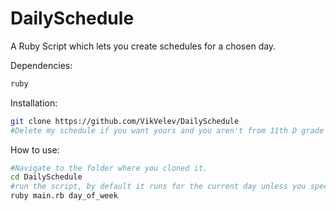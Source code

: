 # DailySchedule
A Ruby Script which lets you create schedules for a chosen day.

Dependencies:
```bash
ruby
```

Installation:
```bash
git clone https://github.com/VikVelev/DailySchedule
#Delete my schedule if you want yours and you aren't from 11th D grade High School of Maths Varna
```

How to use:
```bash
#Navigate to the folder where you cloned it.
cd DailySchedule
#run the script, by default it runs for the current day unless you specify.
ruby main.rb day_of_week
```
